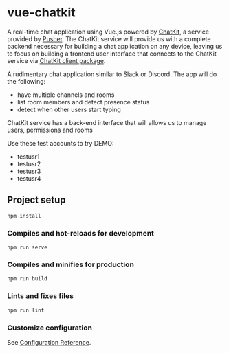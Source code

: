 # vue-chatkit
A real-time chat application using Vue.js powered by [ChatKit](https://pusher.com/chatkit), a service provided by [Pusher](https://pusher.com/). The ChatKit service will provide us with a complete backend necessary for building a chat application on any device, leaving us to focus on building a frontend user interface that connects to the ChatKit service via [ChatKit client package](https://www.npmjs.com/package/@pusher/chatkit-client).

A rudimentary chat application similar to Slack or Discord. The app will do the following:
   - have multiple channels and rooms
   - list room members and detect presence status
   - detect when other users start typing

ChatKit service has a back-end interface that will allows us to manage users, permissions and rooms

Use these test accounts to try DEMO:
  - testusr1
  - testusr2
  - testusr3
  - testusr4
    
## Project setup
```
npm install
```

### Compiles and hot-reloads for development
```
npm run serve
```

### Compiles and minifies for production
```
npm run build
```

### Lints and fixes files
```
npm run lint
```

### Customize configuration
See [Configuration Reference](https://cli.vuejs.org/config/).
